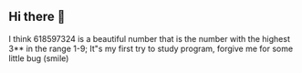 ## Hi there 👋
I think 618597324 is a beautiful number that is the number with the highest 3** in the range 1-9;
It"s my first try to study program, forgive me for some little bug (smile)

<!--
**618597324/618597324** is a ✨ _special_ ✨ repository because its `README.md` (this file) appears on your GitHub profile.

Here are some ideas to get you started:

- 🔭 I’m currently working on ...
- 🌱 I’m currently learning ...
- 👯 I’m looking to collaborate on ...
- 🤔 I’m looking for help with ...
- 💬 Ask me about ...
- 📫 How to reach me: ...
- 😄 Pronouns: ...
- ⚡ Fun fact: ...
-->
